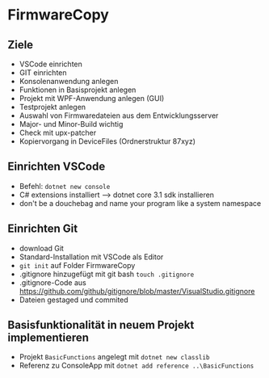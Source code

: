 # FirmwareCopy

## Ziele

* VSCode einrichten
* GIT einrichten
* Konsolenanwendung anlegen
* Funktionen in Basisprojekt anlegen
* Projekt mit WPF-Anwendung anlegen (GUI) 
* Testprojekt anlegen
* Auswahl von Firmwaredateien aus dem Entwicklungsserver
* Major- und Minor-Build wichtig
* Check mit upx-patcher
* Kopiervorgang in DeviceFiles (Ordnerstruktur 87xyz)

## Einrichten VSCode


* Befehl: `dotnet new console`  
* C# extensions installiert
--> dotnet core 3.1 sdk installieren
* don't be a douchebag and name your program like a system namespace

## Einrichten Git

* download Git
* Standard-Installation mit VSCode als Editor
* `git init` auf Folder FirmwareCopy
* .gitignore hinzugefügt  mit git bash `touch .gitignore`
* .gitignore-Code aus https://github.com/github/gitignore/blob/master/VisualStudio.gitignore
* Dateien gestaged und commited

## Basisfunktionalität in neuem Projekt implementieren

* Projekt `BasicFunctions` angelegt mit `dotnet new classlib`
* Referenz zu ConsoleApp mit `dotnet add reference ..\BasicFunctions
`

